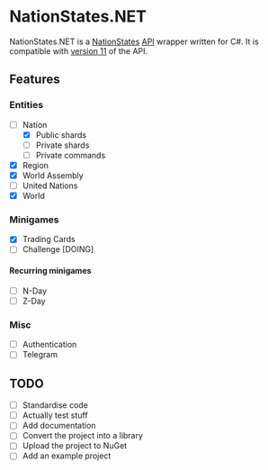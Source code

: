 # NationStates.NET

NationStates.NET is a [NationStates](https://nationstates.net) [API](https://nationstates.net/pages/api) wrapper written for C#. It is compatible with [version 11](https://www.nationstates.net/cgi-bin/api.cgi?a=version) of the API. 

## Features

### Entities

- [ ] Nation
  - [X] Public shards
  - [ ] Private shards
  - [ ] Private commands
- [X] Region
- [X] World Assembly
- [ ] United Nations
- [X] World

### Minigames

- [X] Trading Cards
- [ ] Challenge [DOING]

#### Recurring minigames

- [ ] N-Day
- [ ] Z-Day

### Misc

- [ ] Authentication
- [ ] Telegram

## TODO

- [ ] Standardise code
- [ ] Actually test stuff
- [ ] Add documentation
- [ ] Convert the project into a library
- [ ] Upload the project to NuGet
- [ ] Add an example project
